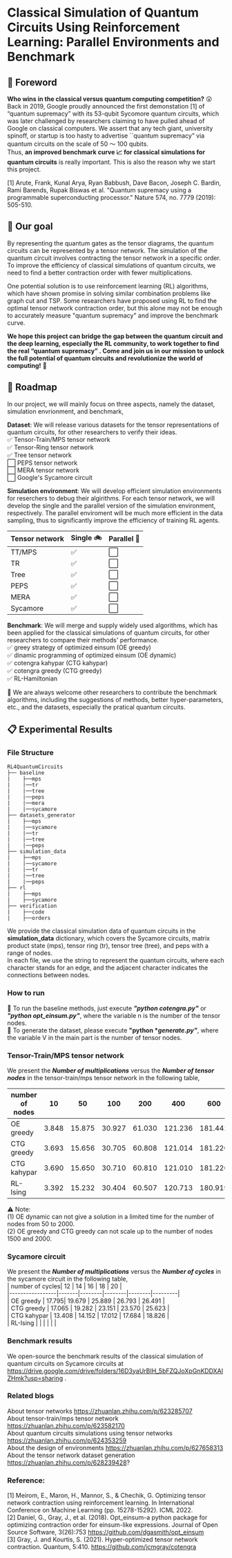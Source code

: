 # Classical Simulation of Quantum Circuits Using Reinforcement Learning: Parallel Environments and Benchmark
<!-- ROADMAP -->   

## :pencil: Foreword   

__Who wins in the classical versus quantum computing competition?__ :open_mouth:    
Back in 2019, Google proudly announced the first demonstation [1] of “quantum supremacy” with its 53-qubit Sycomore quantum circuits,  which was later challenged by researchers claiming to have pulled ahead of Google on classical computers. We assert that any tech giant, university spinoff, or startup is too hasty to advertise ``quantum supremacy” via quantum circuits on the scale of 50 ～ 100 qubits.  
Thus, __an improved benchmark curve :chart_with_upwards_trend: for classical simulations for quantum circuits__ is really important. This is also the reason why we start this project. 

[1] Arute, Frank, Kunal Arya, Ryan Babbush, Dave Bacon, Joseph C. Bardin, Rami Barends, Rupak Biswas et al. "Quantum supremacy using a programmable superconducting processor." Nature 574, no. 7779 (2019): 505-510.

## :dart: Our goal  

By representing the quantum gates as the tensor diagrams, the quantum circuits can be represented by a tensor network. The simulation of the quantum circuit involves contracting the tensor network in a specific order. To improve the efficiency of classical simulations of quantum circuits, we need to find a better contraction order with fewer multiplications.  

One potential solution is to use reinforcement learning (RL) algorithms, which have shown promise in solving similar combination problems like graph cut and TSP. Some researchers have proposed using RL to find the optimal tensor network contraction order, but this alone may not be enough to accurately measure "quantum supremacy" and improve the benchmark curve.      

__We hope this project can bridge the gap between the quantum circuit and the deep learning, especially the RL community, to work together to find the real “quantum supremacy” . Come and join us in our mission to unlock the full potential of quantum circuits and revolutionize the world of computing!__  :raised_hands:


## :triangular_flag_on_post: Roadmap  

In our project, we will mainly focus on three aspects, namely the dataset, simulation envrionment, and benchmark,

__Dataset__: We will release various datasets for the tensor representations of quantum circuits, for other researchers to verify their ideas.  
:white_check_mark: Tensor-Train/MPS tensor network  
:white_check_mark: Tensor-Ring tensor network  
:white_check_mark: Tree tensor network  
:white_large_square: PEPS tensor network  
:white_large_square: MERA tensor network  
:white_large_square: Google's Sycamore circuit  

__Simulation environment__: We will develop efficient simulation environments for reserchers to debug their algirithms. For each tensor network, we will develop the single and the parallel version of the simulation environment, respectively. The parallel enviroment will be much more efficient in the data sampling, thus to significantly improve the efficiency of training RL agents.  

|Tensor network| Single :bike: | Parallel :rocket:|   
|-----------------|-------|--------|  
|TT/MPS|:white_check_mark:|:white_large_square:|  
|TR|:white_check_mark:|:white_large_square:|  
|Tree|:white_check_mark:|:white_large_square:|  
|PEPS|:white_check_mark:|:white_large_square:|  
|MERA |:white_check_mark:|:white_large_square:|  
|Sycamore|:white_check_mark:|:white_large_square:|    


__Benchmark__: We will merge and supply widely used algorithms, which has been applied for the classical simulations of quantum circuits, for other researchers to compare their methods' performance.  
:white_check_mark: greey strategy of optimized einsum (OE greedy)  
:white_check_mark: dinamic programming of optimized einsum (OE dynamic)  
:white_check_mark: cotengra kahypar (CTG kahypar)      
:white_check_mark: cotengra greedy (CTG greedy)  
:white_check_mark: RL-Hamiltonian      

:wave: We are always welcome other researchers to contribute the benchmark algorithms, including the suggestions of methods, better hyper-parameters, etc., and the datasets, especially the pratical quantum circuits.   




## :clipboard: Experimental Results  

### File Structure

```
RL4QuantumCircuits
├── baseline
|    ├──mps
|    |──tr
|    |──tree
|    |──peps
|    |──mera
|    |──sycamore
├── datasets_generator
|    ├──mps
|    |──sycamore
|    |──tr
|    |──tree
|    |──peps
├── simulation_data
|    ├──mps
|    |──sycamore
|    |──tr
|    |──tree
|    |──peps
├── rl
|    ├──mps
|    ├──sycamore
├── verification
|    ├──code
|    ├──orders
```

We provide the classical simulation data of quantum circuits in the __simulation_data__ dictionary, which covers the Sycamore circuits,  matrix product state (mps), tensor ring (tr), tensor tree (tree), and peps with a range of nodes.  
In each file, we use the string to represent the quantum circuits, where each character stands for an edge, and the adjacent character indicates the connections between nodes.  



### How to run   
:small_orange_diamond: To run the baseline methods, just execute ___"python  cotengra.py"___ or ___"python opt_einsum.py"___, where the variable n is the number of the tensor nodes.      
:small_orange_diamond: To generate the  dataset, please execute __"python *_generate.py"___, where the variable V in the main  part is the number of tensor nodes.        

### Tensor-Train/MPS tensor network   

We present the ___Number of multiplications___ versus the ___Number of tensor nodes___ in the tensor-train/mps tensor network in the following table,    

| number of nodes | 10    | 50     | 100    | 200    | 400     | 600     | 800     | 1000    | 1500    | 2000    |    
|-----------------|-------|--------|--------|--------|---------|---------|---------|---------|---------|---------|  
| OE greedy       | 3.848 | 15.875 | 30.927 | 61.030 | 121.236 | 181.442 | 241.648 | 301.854 | X       | X       |  
| CTG greedy      | 3.693 | 15.656 | 30.705 | 60.808 | 121.014 | 181.220 | 241.426 | 301.632 | X       | X       |  
| CTG kahypar     | 3.690 | 15.650 | 30.710 | 60.810 | 121.010 | 181.220 | 241.430 | 301.630 | 451.150 | 602.660 |  
| RL-Ising        | 3.392 | 15.232 | 30.404 | 60.507 | 120.713 | 180.919 | 241.125 | 301.331 |         |         |  

:warning: Note:   
(1) OE dynamic can not give a solution in a limited time for the number of nodes from 50 to 2000.  
(2) OE greedy and CTG greedy can not scale up to the number of nodes 1500 and 2000.  


### Sycamore circuit          


We present the ___Number of multiplications___ versus the ___Number of cycles___ in the sycamore circuit in the following table,    
| number of cycles| 12    | 14     | 16     | 18     | 20      |      
|-----------------|-------|--------|--------|--------|---------|  
| OE greedy       | 17.795| 19.679 | 25.889 | 26.793 | 26.491 |   
| CTG greedy      | 17.065 | 19.282 | 23.151 | 23.570 | 25.623 |    
| CTG kahypar     | 13.408 | 14.152 | 17.012 | 17.684 | 18.826 |     
| RL-Ising        |       |        |        |        |         |      

### Benchmark results

We open-source the benchmark results of the classical simulation of quantum circuits on Sycamore circuits at https://drive.google.com/drive/folders/16D3yaUrBIH_5bFZQJoXpGnKDDXAIZHmk?usp=sharing .

### Related blogs  
About tensor networks https://zhuanlan.zhihu.com/p/623285707   
About tensor-train/mps tensor network  https://zhuanlan.zhihu.com/p/623582170   
About quantum circuits simulations using tensor networks https://zhuanlan.zhihu.com/p/624353259  
About the design of environments https://zhuanlan.zhihu.com/p/627658313  
About the tensor network dataset generation https://zhuanlan.zhihu.com/p/628239428?  

### Reference:

[1] Meirom, E., Maron, H., Mannor, S., & Chechik, G. Optimizing tensor network contraction using reinforcement learning. In International Conference on Machine Learning (pp. 15278-15292). ICML 2022.  
[2] Daniel, G., Gray, J., et al. (2018). Opt_einsum-a python package for optimizing contraction order for einsum-like expressions. Journal of Open Source Software, 3(26):753 https://github.com/dgasmith/opt_einsum    
[3] Gray, J. and Kourtis, S. (2021). Hyper-optimized tensor network contraction. Quantum, 5:410. https://github.com/jcmgray/cotengra    
  
